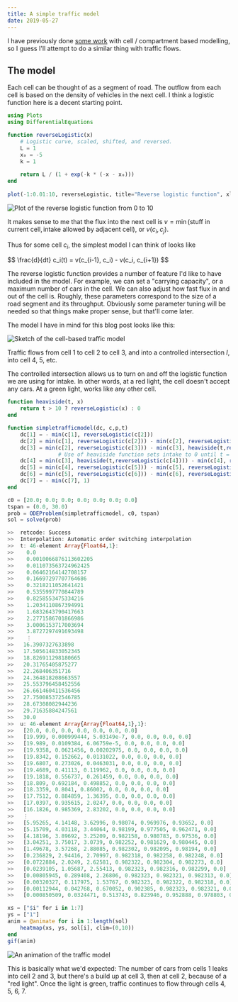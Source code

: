 ```yaml
---
title: A simple traffic model
date: 2019-05-27
---
```


I have previously done [some work](/projects/auxin-pattern/) with cell / compartment based modelling, so I guess I'll attempt to do a similar thing with traffic flows.

## The model

Each cell can be thought of as a segment of road. The outflow from each cell is based on the density of vehicles in the next cell. I think a logistic function here is a decent starting point.


```julia
using Plots
using DifferentialEquations

function reverseLogistic(x)
    # Logistic curve, scaled, shifted, and reversed.
    L = 1
    x₀ = -5
    k = 1
    
    return L / (1 + exp(-k * (-x - x₀)))
end
    
plot(-1:0.01:10, reverseLogistic, title="Reverse logistic function", xlabel="Number of cars in cell", ylabel="Acceptable intake")
```

![Plot of the reverse logistic function from 0 to 10](/img/simple-traffic-model/output_3_0.png)


It makes sense to me that the flux into the next cell is $v = \min(\text{stuff in current cell}, \text{intake allowed by adjacent cell})$, or  $v(c_i, c_j)$.

Thus for some cell $c_i$, the simplest model I can think of looks like

<div>
$$
\frac{d}{dt} c_i(t) = v(c_{i-1}, c_i) - v(c_i, c_{i+1})
$$
</div>

The reverse logistic function provides a number of feature I'd like to have included in the model. For example, we can set a "carrying capacity", or a maximum number of cars in the cell. We can also adjust how fast flux in and out of the cell is. Roughly, these parameters correspond to the size of a road segment and its throughput. Obviously some parameter tuning will be needed so that things make proper sense, but that'll come later.

The model I have in mind for this blog post looks like this:

![Sketch of the cell-based traffic model](/img/simple-traffic-model/model.png)

Traffic flows from cell 1 to cell 2 to cell 3, and into a controlled intersection $I$, into cell 4, 5, etc.

The controlled intersection allows us to turn on and off the logistic function we are using for intake. In other words, at a red light, the cell doesn't accept any cars. At a green light, works like any other cell.


```julia
function heaviside(t, x)
    return t > 10 ? reverseLogistic(x) : 0
end

function simpletrafficmodel(dc, c,p,t)
    dc[1] = - min(c[1], reverseLogistic(c[2]))
    dc[2] = min(c[1], reverseLogistic(c[2])) - min(c[2], reverseLogistic(c[3]))
    dc[3] = min(c[2], reverseLogistic(c[3])) - min(c[3], heaviside(t,reverseLogistic(c[4])))
                # Use of heaviside function sets intake to 0 until t = 10
    dc[4] = min(c[3], heaviside(t,reverseLogistic(c[4]))) - min(c[4], reverseLogistic(c[5]))
    dc[5] = min(c[4], reverseLogistic(c[5])) - min(c[5], reverseLogistic(c[6]))
    dc[6] = min(c[5], reverseLogistic(c[6])) - min(c[6], reverseLogistic(c[7]))
    dc[7] = - min(c[7], 1)
end

c0 = [20.0; 0.0; 0.0; 0.0; 0.0; 0.0; 0.0]
tspan = (0.0, 30.0)
prob = ODEProblem(simpletrafficmodel, c0, tspan)
sol = solve(prob)

>>  retcode: Success
>>  Interpolation: Automatic order switching interpolation
>>  t: 46-element Array{Float64,1}:
>>    0.0                  
>>    0.0010066876113602205
>>    0.011073563724962425 
>>    0.06462164142708157  
>>    0.16697297707764686  
>>    0.3218211052641421   
>>    0.5355997770844789   
>>    0.8258553475334216   
>>    1.2034110867394991   
>>    1.6832643790417663   
>>    2.2771586701866986   
>>    3.0006153717003694   
>>    3.8727297491693498   
>>    ⋮                    
>>   16.3907327633898      
>>   17.505614833052345    
>>   18.826911298180665    
>>   20.31765405875277     
>>   22.268406351716       
>>   24.364818208663557    
>>   25.553796458452556    
>>   26.661460411536456    
>>   27.750085372546785    
>>   28.67308082944236     
>>   29.71635884247561     
>>   30.0                  
>>  u: 46-element Array{Array{Float64,1},1}:
>>   [20.0, 0.0, 0.0, 0.0, 0.0, 0.0, 0.0]                                 
>>   [19.999, 0.000999444, 5.03149e-7, 0.0, 0.0, 0.0, 0.0]                
>>   [19.989, 0.0109384, 6.06759e-5, 0.0, 0.0, 0.0, 0.0]                  
>>   [19.9358, 0.0621456, 0.00202975, 0.0, 0.0, 0.0, 0.0]                 
>>   [19.8342, 0.152662, 0.0131022, 0.0, 0.0, 0.0, 0.0]                   
>>   [19.6807, 0.273026, 0.0463031, 0.0, 0.0, 0.0, 0.0]                   
>>   [19.4689, 0.41113, 0.119962, 0.0, 0.0, 0.0, 0.0]                     
>>   [19.1818, 0.556737, 0.261459, 0.0, 0.0, 0.0, 0.0]                    
>>   [18.809, 0.692184, 0.498852, 0.0, 0.0, 0.0, 0.0]                     
>>   [18.3359, 0.8041, 0.86002, 0.0, 0.0, 0.0, 0.0]                       
>>   [17.7512, 0.884859, 1.36395, 0.0, 0.0, 0.0, 0.0]                     
>>   [17.0397, 0.935615, 2.0247, 0.0, 0.0, 0.0, 0.0]                      
>>   [16.1826, 0.985369, 2.83202, 0.0, 0.0, 0.0, 0.0]                     
>>   ⋮                                                                    
>>   [5.95265, 4.14148, 3.62996, 0.98074, 0.969976, 0.93652, 0.0]         
>>   [5.15709, 4.03118, 3.44064, 0.98199, 0.977505, 0.962471, 0.0]        
>>   [4.18196, 3.89692, 3.25209, 0.982158, 0.980783, 0.97536, 0.0]        
>>   [3.04251, 3.75017, 3.0739, 0.982252, 0.981629, 0.980445, 0.0]        
>>   [1.49678, 3.57268, 2.88085, 0.982302, 0.982095, 0.98194, 0.0]        
>>   [0.236829, 2.94416, 2.70997, 0.982318, 0.982258, 0.982248, 0.0]      
>>   [0.0722884, 2.0249, 2.62581, 0.982322, 0.982304, 0.982273, 0.0]      
>>   [0.0239105, 1.05687, 2.55413, 0.982323, 0.982316, 0.982299, 0.0]     
>>   [0.00805945, 0.289408, 2.26806, 0.982323, 0.982321, 0.982313, 0.0]   
>>   [0.00320327, 0.117975, 1.53767, 0.982323, 0.982322, 0.982318, 0.0]   
>>   [0.00112944, 0.042768, 0.670052, 0.902385, 0.982323, 0.982321, 0.0]  
>>   [0.000850509, 0.0324471, 0.513743, 0.823946, 0.952888, 0.978803, 0.0]
```



```julia
xs = ["$i" for i in 1:7]
ys = ["1"]
anim = @animate for i in 1:length(sol)
    heatmap(xs, ys, sol[i], clim=(0,10))
end
gif(anim)
```
![An animation of the traffic model](/img/simple-traffic-model/traffic.gif)

This is basically what we'd expected: The number of cars from cells 1 leaks into cell 2 and 3, but there's a build up at cell 3, then at cell 2, because of a "red light". Once the light is green, traffic continues to flow through cells 4, 5, 6, 7.

